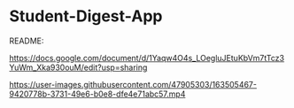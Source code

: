 # Student-Digest-App

README:

https://docs.google.com/document/d/1Yaqw4O4s_LOegluJEtuKbVm7tTcz3YuWm_Xka930ouM/edit?usp=sharing

https://user-images.githubusercontent.com/47905303/163505467-9420778b-3731-49e6-b0e8-dfe4e71abc57.mp4

